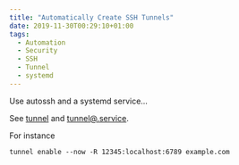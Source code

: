 ```yaml
---
title: "Automatically Create SSH Tunnels"
date: 2019-11-30T00:29:10+01:00
tags:
  - Automation
  - Security
  - SSH
  - Tunnel
  - systemd
---
```



Use autossh and a systemd service...

<!--more-->

See [tunnel](https://github.com/aureooms/dotfiles/blob/master/.bin/tunnel)
and
[tunnel@.service](https://github.com/aureooms/dotfiles/blob/master/.config/systemd/user/tunnel%40.service).

For instance

    tunnel enable --now -R 12345:localhost:6789 example.com
